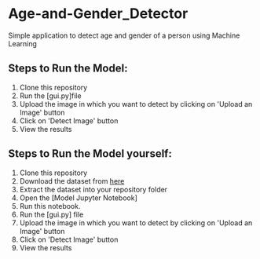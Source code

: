 # Age-and-Gender_Detector
Simple application to detect age and gender of a person using Machine Learning

## Steps to Run the Model:
1. Clone this repository
2. Run the [gui.py]file
3. Upload the image in which you want to detect by clicking on 'Upload an Image' button
4. Click on 'Detect Image' button
5. View the results

## Steps to Run the Model yourself:
1. Clone this repository
2. Download the dataset from [here](https://www.kaggle.com/datasets/jangedoo/utkface-new)
3. Extract the dataset into your repository folder
4. Open the [Model Jupyter Notebook]
5. Run this notebook.
6. Run the [gui.py] file
7. Upload the image in which you want to detect by clicking on 'Upload an Image' button
8. Click on 'Detect Image' button
9. View the results

